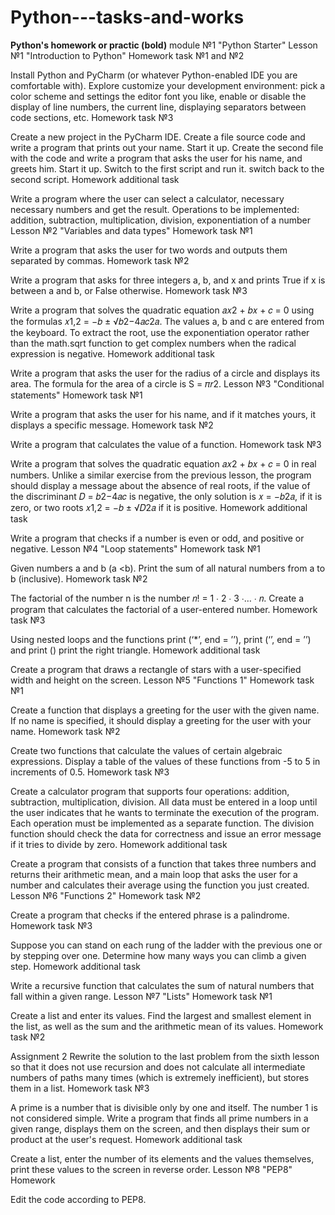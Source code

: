 # Python---tasks-and-works
__Python's homework or practic (bold)__
module №1 "Python Starter"
Lesson №1 "Introduction to Python"
Homework task №1 and №2

Install Python and PyCharm (or whatever Python-enabled IDE you are comfortable with). Explore customize your development environment: pick a color scheme and settings the editor font you like, enable or disable the display of line numbers, the current line, displaying separators between code sections, etc.
Homework task №3

Create a new project in the PyCharm IDE. Create a file source code and write a program that prints out your name. Start it up. Create the second file with the code and write a program that asks the user for his name, and greets him. Start it up. Switch to the first script and run it. switch back to the second script.
Homework additional task

Write a program where the user can select a calculator, necessary necessary numbers and get the result. Operations to be implemented: addition, subtraction, multiplication, division, exponentiation of a number
Lesson №2 "Variables and data types"
Homework task №1

Write a program that asks the user for two words and outputs them separated by commas.
Homework task №2

Write a program that asks for three integers a, b, and x and prints True if x is between a and b, or False otherwise.
Homework task №3

Write a program that solves the quadratic equation 𝑎𝑥2 + 𝑏𝑥 + 𝑐 = 0 using the formulas 𝑥1,2 = −𝑏 ± √𝑏2−4𝑎𝑐2𝑎. The values a, b and c are entered from the keyboard. To extract the root, use the exponentiation operator rather than the math.sqrt function to get complex numbers when the radical expression is negative.
Homework additional task

Write a program that asks the user for the radius of a circle and displays its area. The formula for the area of a circle is S = 𝜋𝑟2.
Lesson №3 "Conditional statements"
Homework task №1

Write a program that asks the user for his name, and if it matches yours, it displays a specific message.
Homework task №2

Write a program that calculates the value of a function.
Homework task №3

Write a program that solves the quadratic equation 𝑎𝑥2 + 𝑏𝑥 + 𝑐 = 0 in real numbers. Unlike a similar exercise from the previous lesson, the program should display a message about the absence of real roots, if the value of the discriminant 𝐷 = 𝑏2−4𝑎𝑐 is negative, the only solution is 𝑥 = −𝑏2𝑎, if it is zero, or two roots 𝑥1,2 = −𝑏 ± √𝐷2𝑎 if it is positive.
Homework additional task

Write a program that checks if a number is even or odd, and positive or negative.
Lesson №4 "Loop statements"
Homework task №1

Given numbers a and b (a <b). Print the sum of all natural numbers from a to b (inclusive).
Homework task №2

The factorial of the number n is the number 𝑛! = 1 ∙ 2 ∙ 3 ∙… ∙ 𝑛. Create a program that calculates the factorial of a user-entered number.
Homework task №3

Using nested loops and the functions print (‘*’, end = ’’), print (‘’, end = ’’) and print () print the right triangle.
Homework additional task

Create a program that draws a rectangle of stars with a user-specified width and height on the screen.
Lesson №5 "Functions 1"
Homework task №1

Create a function that displays a greeting for the user with the given name. If no name is specified, it should display a greeting for the user with your name.
Homework task №2

Create two functions that calculate the values of certain algebraic expressions. Display a table of the values of these functions from -5 to 5 in increments of 0.5.
Homework task №3

Create a calculator program that supports four operations: addition, subtraction, multiplication, division. All data must be entered in a loop until the user indicates that he wants to terminate the execution of the program. Each operation must be implemented as a separate function. The division function should check the data for correctness and issue an error message if it tries to divide by zero.
Homework additional task

Create a program that consists of a function that takes three numbers and returns their arithmetic mean, and a main loop that asks the user for a number and calculates their average using the function you just created.
Lesson №6 "Functions 2"
Homework task №2

Create a program that checks if the entered phrase is a palindrome.
Homework task №3

Suppose you can stand on each rung of the ladder with the previous one or by stepping over one. Determine how many ways you can climb a given step.
Homework additional task

Write a recursive function that calculates the sum of natural numbers that fall within a given range.
Lesson №7 "Lists"
Homework task №1

Create a list and enter its values. Find the largest and smallest element in the list, as well as the sum and the arithmetic mean of its values.
Homework task №2

Assignment 2 Rewrite the solution to the last problem from the sixth lesson so that it does not use recursion and does not calculate all intermediate numbers of paths many times (which is extremely inefficient), but stores them in a list.
Homework task №3

A prime is a number that is divisible only by one and itself. The number 1 is not considered simple. Write a program that finds all prime numbers in a given range, displays them on the screen, and then displays their sum or product at the user's request.
Homework additional task

Create a list, enter the number of its elements and the values themselves, print these values to the screen in reverse order.
Lesson №8 "PEP8"
Homework

Edit the code according to PEP8.
